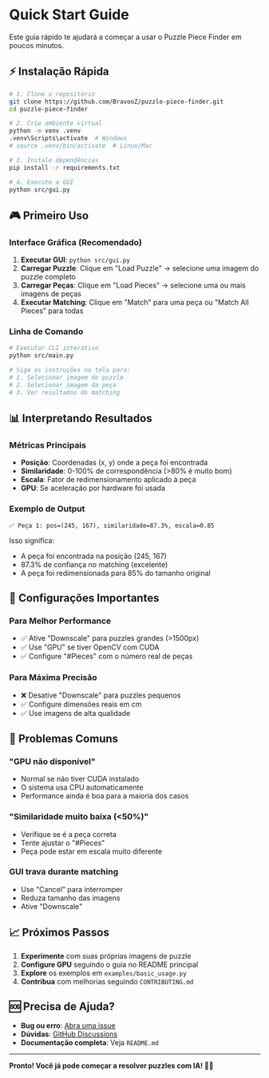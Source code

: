 # Quick Start Guide

Este guia rápido te ajudará a começar a usar o Puzzle Piece Finder em poucos minutos.

## ⚡ Instalação Rápida

```bash
# 1. Clone o repositório
git clone https://github.com/BravooZ/puzzle-piece-finder.git
cd puzzle-piece-finder

# 2. Crie ambiente virtual
python -m venv .venv
.venv\Scripts\activate  # Windows
# source .venv/bin/activate  # Linux/Mac

# 3. Instale dependências
pip install -r requirements.txt

# 4. Execute a GUI
python src/gui.py
```

## 🎮 Primeiro Uso

### Interface Gráfica (Recomendado)

1. **Executar GUI**: `python src/gui.py`
2. **Carregar Puzzle**: Clique em "Load Puzzle" → selecione uma imagem do puzzle completo
3. **Carregar Peças**: Clique em "Load Pieces" → selecione uma ou mais imagens de peças
4. **Executar Matching**: Clique em "Match" para uma peça ou "Match All Pieces" para todas

### Linha de Comando

```bash
# Executar CLI interativo
python src/main.py

# Siga as instruções na tela para:
# 1. Selecionar imagem do puzzle
# 2. Selecionar imagem da peça
# 3. Ver resultados do matching
```

## 📊 Interpretando Resultados

### Métricas Principais

- **Posição**: Coordenadas (x, y) onde a peça foi encontrada
- **Similaridade**: 0-100% de correspondência (>80% é muito bom)
- **Escala**: Fator de redimensionamento aplicado à peça
- **GPU**: Se aceleração por hardware foi usada

### Exemplo de Output

```
✅ Peça 1: pos=(245, 167), similaridade=87.3%, escala=0.85
```

Isso significa:
- A peça foi encontrada na posição (245, 167)
- 87.3% de confiança no matching (excelente)
- A peça foi redimensionada para 85% do tamanho original

## 🔧 Configurações Importantes

### Para Melhor Performance
- ✅ Ative "Downscale" para puzzles grandes (>1500px)
- ✅ Use "GPU" se tiver OpenCV com CUDA
- ✅ Configure "#Pieces" com o número real de peças

### Para Máxima Precisão
- ❌ Desative "Downscale" para puzzles pequenos
- ✅ Configure dimensões reais em cm
- ✅ Use imagens de alta qualidade

## 🚨 Problemas Comuns

### "GPU não disponível"
- Normal se não tiver CUDA instalado
- O sistema usa CPU automaticamente
- Performance ainda é boa para a maioria dos casos

### "Similaridade muito baixa (<50%)"
- Verifique se é a peça correta
- Tente ajustar o "#Pieces"
- Peça pode estar em escala muito diferente

### GUI trava durante matching
- Use "Cancel" para interromper
- Reduza tamanho das imagens
- Ative "Downscale"

## 📈 Próximos Passos

1. **Experimente** com suas próprias imagens de puzzle
2. **Configure GPU** seguindo o guia no README principal
3. **Explore** os exemplos em `examples/basic_usage.py`
4. **Contribua** com melhorias seguindo `CONTRIBUTING.md`

## 🆘 Precisa de Ajuda?

- **Bug ou erro**: [Abra uma issue](https://github.com/BravooZ/puzzle-piece-finder/issues)
- **Dúvidas**: [GitHub Discussions](https://github.com/BravooZ/puzzle-piece-finder/discussions)
- **Documentação completa**: Veja `README.md`

---

**Pronto! Você já pode começar a resolver puzzles com IA! 🧩✨**
